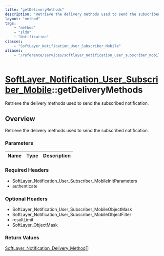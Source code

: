 ```yaml
---
title: "getDeliveryMethods"
description: "Retrieve the delivery methods used to send the subscribed notification."
layout: "method"
tags:
    - "method"
    - "sldn"
    - "Notification"
classes:
    - "SoftLayer_Notification_User_Subscriber_Mobile"
aliases:
    - "/reference/services/softlayer_notification_user_subscriber_mobile/getDeliveryMethods"
---
```

# [SoftLayer_Notification_User_Subscriber_Mobile](/reference/services/SoftLayer_Notification_User_Subscriber_Mobile)::getDeliveryMethods

Retrieve the delivery methods used to send the subscribed notification.


## Overview 
Retrieve the delivery methods used to send the subscribed notification.

### Parameters 
|Name | Type | Description |
| --- | --- | --- |


### Required Headers
* SoftLayer_Notification_User_Subscriber_MobileInitParameters
* authenticate

### Optional Headers
* SoftLayer_Notification_User_Subscriber_MobileObjectMask
* SoftLayer_Notification_User_Subscriber_MobileObjectFilter
* resultLimit
* SoftLayer_ObjectMask

### Return Values
<a href='/reference/datatypes/SoftLayer_Notification_Delivery_Method'>SoftLayer_Notification_Delivery_Method[] </a>

